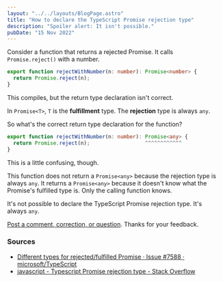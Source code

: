 ```yaml
---
layout: "../../layouts/BlogPage.astro"
title: "How to declare the TypeScript Promise rejection type"
description: "Spoiler alert: It isn't possible."
pubDate: "15 Nov 2022"
---
```


Consider a function that returns a rejected Promise. It calls `Promise.reject()` with a number.

```typescript
export function rejectWithNumber(n: number): Promise<number> {
  return Promise.reject(n);
}
```

This compiles, but the return type declaration isn't correct.

In `Promise<T>`, `T` is the **fulfillment** type. The **rejection** type is always `any`. 

So what's the correct return type declaration for the function?

```typescript
export function rejectWithNumber(n: number): Promise<any> {
  return Promise.reject(n);                  ^^^^^^^^^^^^
}
```

This is a little confusing, though.

This function does not return a `Promise<any>` because the rejection type is always `any`. It returns a `Promise<any>` because it doesn't know what the Promise's fulfilled type is. Only the calling function knows.

It's not possible to declare the TypeScript Promise rejection type. It's always `any`.

[Post a comment, correction, or question](https://github.com/sethlivingston/sethlivingston.dev/discussions/2). Thanks for your feedback.

### Sources

* [Different types for rejected/fulfilled Promise · Issue #7588 · microsoft/TypeScript](https://github.com/Microsoft/TypeScript/issues/7588)
* [javascript - Typescript Promise rejection type - Stack Overflow](https://stackoverflow.com/questions/50071115/typescript-promise-rejection-type/50071254#50071254)



